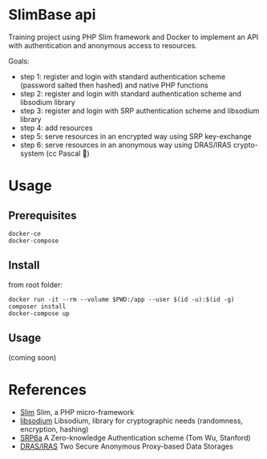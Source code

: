 # SlimBase api 

Training project using PHP Slim framework and Docker to implement an API with authentication and anonymous access to resources.


Goals:
* step 1: register and login with standard authentication scheme (password salted then hashed) and native PHP functions 
* step 2: register and login with standard authentication scheme and libsodium library
* step 3: register and login with SRP authentication scheme and libsodium library
* step 4: add resources
* step 5: serve resources in an encrypted way using SRP key-exchange
* step 6: serve resources in an anonymous way using DRAS/IRAS crypto-system (cc Pascal :metal:)

# Usage
## Prerequisites
```
docker-ce
docker-compose
```

## Install
from root folder:
```
docker run -it --rm --volume $PWD:/app --user $(id -u):$(id -g) composer install
docker-compose up
```

## Usage

(coming soon)

# References
* [Slim](https://www.slimframework.com/) Slim, a PHP micro-framework
* [libsodium](https://github.com/jedisct1/libsodium) Libsodium, library for cryptographic needs (randomness, encryption, hashing) 
* [SRP6a](http://srp.stanford.edu/) A Zero-knowledge Authentication scheme (Tom Wu, Stanford)
* [DRAS/IRAS](http://sancy.univ-bpclermont.fr/~lafourcade/SLIDES/Secrypt-BBL16.pdf) Two Secure Anonymous Proxy-based Data Storages